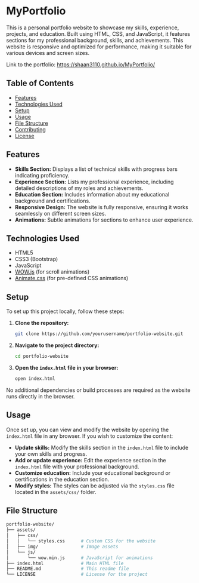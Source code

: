 # MyPortfolio

This is a personal portfolio website to showcase my skills, experience, projects, and education. Built using HTML, CSS, and JavaScript, it features sections for my professional background, skills, and achievements. This website is responsive and optimized for performance, making it suitable for various devices and screen sizes.

Link to the portfolio: https://shaan3110.github.io/MyPortfolio/

## Table of Contents
- [Features](#features)
- [Technologies Used](#technologies-used)
- [Setup](#setup)
- [Usage](#usage)
- [File Structure](#file-structure)
- [Contributing](#contributing)
- [License](#license)

## Features
- **Skills Section:** Displays a list of technical skills with progress bars indicating proficiency.
- **Experience Section:** Lists my professional experience, including detailed descriptions of my roles and achievements.
- **Education Section:** Includes information about my educational background and certifications.
- **Responsive Design:** The website is fully responsive, ensuring it works seamlessly on different screen sizes.
- **Animations:** Subtle animations for sections to enhance user experience.

## Technologies Used
- HTML5
- CSS3 (Bootstrap)
- JavaScript
- [WOW.js](https://wowjs.uk/) (for scroll animations)
- [Animate.css](https://animate.style/) (for pre-defined CSS animations)

## Setup
To set up this project locally, follow these steps:

1. **Clone the repository:**
    ```bash
    git clone https://github.com/yourusername/portfolio-website.git
    ```
2. **Navigate to the project directory:**
    ```bash
    cd portfolio-website
    ```
3. **Open the `index.html` file in your browser:**
    ```bash
    open index.html
    ```

No additional dependencies or build processes are required as the website runs directly in the browser.

## Usage
Once set up, you can view and modify the website by opening the `index.html` file in any browser. If you wish to customize the content:

- **Update skills:** Modify the skills section in the `index.html` file to include your own skills and progress.
- **Add or update experience:** Edit the experience section in the `index.html` file with your professional background.
- **Customize education:** Include your educational background or certifications in the education section.
- **Modify styles:** The styles can be adjusted via the `styles.css` file located in the `assets/css/` folder.

## File Structure
```bash
portfolio-website/
├── assets/
│   ├── css/
│   │   └── styles.css      # Custom CSS for the website
│   ├── img/                # Image assets
│   └── js/
│       └── wow.min.js      # JavaScript for animations
├── index.html              # Main HTML file
├── README.md               # This readme file
└── LICENSE                 # License for the project
